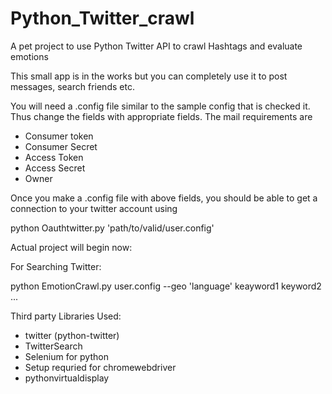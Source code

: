 # Python_Twitter_crawl
A pet project to use Python Twitter API to crawl Hashtags and evaluate emotions

This small app is in the works but you can completely use it to post messages, search friends etc.

You will need a .config file similar to the sample config that is checked it.
Thus change the fields with appropriate fields.
The mail requirements are
* Consumer token
* Consumer Secret
* Access Token
* Access Secret
* Owner

Once you make a .config file with above fields, you should be able to get a connection to your twitter account using

python Oauthtwitter.py 'path/to/valid/user.config'

Actual project will begin now:

For Searching Twitter:

python EmotionCrawl.py user.config --geo 'language' keayword1 keyword2 ...


Third party Libraries Used:
* twitter (python-twitter)
* TwitterSearch
* Selenium for python
* Setup requried for chromewebdriver
* pythonvirtualdisplay
